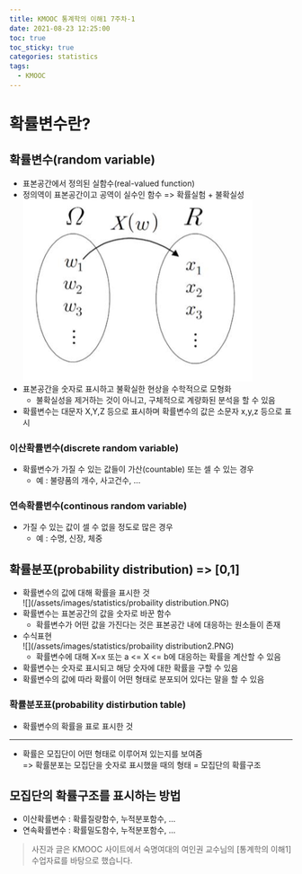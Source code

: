 ```yaml
---
title: KMOOC 통계학의 이해1 7주차-1
date: 2021-08-23 12:25:00
toc: true
toc_sticky: true
categories: statistics
tags:
  - KMOOC
---
```


# 확률변수란?

## 확률변수(random variable)
- 표본공간에서 정의된 실함수(real-valued function)
- 정의역이 표본공간이고 공역이 실수인 함수 => 확률실험 + 불확실성  
![](/assets/images/statistics/rndvariable.PNG)
- 표본공간을 숫자로 표시하고 불확실한 현상을 수학적으로 모형화
  - 불확실성을 제거하는 것이 아니고, 구체적으로 계량화된 분석을 할 수 있음
- 확률변수는 대문자 X,Y,Z 등으로 표시하며 확률변수의 값은 소문자 x,y,z 등으로 표시

### 이산확률변수(discrete random variable)
- 확률변수가 가질 수 있는 값들이 가산(countable) 또는 셀 수 있는 경우
  - 예 : 불량품의 개수, 사고건수, ...

### 연속확률변수(continous random variable)
- 가질 수 있는 값이 셀 수 없을 정도로 많은 경우
  - 예 : 수명, 신장, 체중

## 확률분포(probability distribution) => [0,1]
- 확률변수의 값에 대해 확률을 표시한 것  
![](/assets/images/statistics/probaility distribution.PNG)
- 확률변수는 표본공간의 값을 숫자로 바꾼 함수
  - 확률변수가 어떤 값을 가진다는 것은 표본공간 내에 대응하는 원소들이 존재
- 수식표현  
![](/assets/images/statistics/probaility distribution2.PNG)
  - 확률변수에 대해 X=x 또는 a <= X <= b에 대응하는 확률을 계산할 수 있음
- 확률변수는 숫자로 표시되고 해당 숫자에 대한 확률을 구할 수 있음
 - 확률변수의 값에 따라 확률이 어떤 형태로 분포되어 있다는 말을 할 수 있음

### 확률분포표(probability distirbution table)
- 확률변수의 확률을 표로 표시한 것 

***  

- 확률은 모집단이 어떤 형태로 이루어져 있는지를 보여줌  
=> 확률분포는 모집단을 숫자로 표시했을 때의 형태 = 모집단의 확률구조

## 모집단의 확률구조를 표시하는 방법
- 이산확률변수 : 확률질량함수, 누적분포함수, ...
- 연속확률변수 : 확률밀도함수, 누적분포함수, ...

> 사진과 글은 KMOOC 사이트에서 숙명여대의 여인권 교수님의 [통계학의 이해1] 수업자료를 바탕으로 했습니다.  
